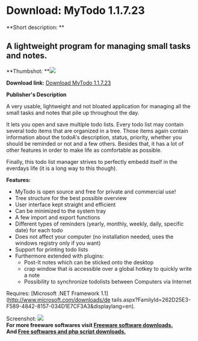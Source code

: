 # Download: MyTodo 1.1.7.23

**Short description: **

## A lightweight program for managing small tasks and notes.

  
**Thumbshot: **![](http://www.freewarefiles.com/screenshot/mytodolist_md.gif)   
  
**Download link:** [Download MyTodo 1.1.7.23](http://freesoftwares.boysofts.com/MyTodo_program_38106.html)  
  

**Publisher's Description**  
  

A very usable, lightweight and not bloated application for managing all the
small tasks and notes that pile up throughout the day.

It lets you open and save multiple todo lists. Every todo list may contain
several todo items that are organized in a tree. Those items again contain
information about the todoA's description, status, priority, whether you
should be reminded or not and a few others. Besides that, it has a lot of
other features in order to make life as comfortable as possible.

Finally, this todo list manager strives to perfectly embedd itself in the
everdays life (it is a long way to this though).

**Features:**

  * MyTodo is open source and free for private and commercial use! 
  * Tree structure for the best possible overview 
  * User interface kept straight and efficient 
  * Can be minimized to the system tray 
  * A few import and export functions 
  * Different types of reminders (yearly, monthly, weekly, daily, specific date) for each todo 
  * Does not affect your computer (no installation needed, uses the windows registry only if you want) 
  * Support for printing todo lists 
  * Furthermore extended with plugins: 
    * Post-It notes which can be sticked onto the desktop 
    * crap window that is accessible over a global hotkey to quickly write a note 
    * Possibility to synchronize todolists between Computers via Internet 

Requires: [Microsoft .NET Framework 1.1](http://www.microsoft.com/downloads/de
tails.aspx?FamilyId=262D25E3-F589-4842-8157-034D1E7CF3A3&displaylang=en).

  
  
Screenshot: ![](http://www.freewarefiles.com/screenshot/mytodolist.gif)  
**For more freeware softwares visit [Freeware software downloads.](http://freesoftwares.boysofts.com/)**   
**And [Free softwares and php script downloads.](http://www.boysofts.com/)**

